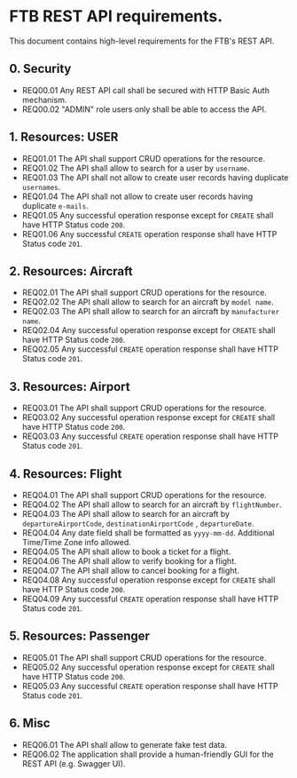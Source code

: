 # FTB REST API requirements.

This document contains high-level requirements for the FTB's REST API.

## 0. Security

- REQ00.01 Any REST API call shall be secured with HTTP Basic Auth mechanism.
- REQ00.02 "ADMIN" role users only shall be able to access the API.

## 1. Resources: USER

- REQ01.01 The API shall support CRUD operations for the resource.
- REQ01.02 The API shall allow to search for a user by ``username``.
- REQ01.03 The API shall not allow to create user records having duplicate ``usernames``.
- REQ01.04 The API shall not allow to create user records having duplicate ``e-mails``.
- REQ01.05 Any successful operation response except for `CREATE` shall have HTTP Status code `200`.
- REQ01.06 Any successful `CREATE` operation response shall have HTTP Status code `201`.

## 2. Resources: Aircraft

- REQ02.01 The API shall support CRUD operations for the resource.
- REQ02.02 The API shall allow to search for an aircraft by ``model name``.
- REQ02.03 The API shall allow to search for an aircraft by ``manufacturer name``.
- REQ02.04 Any successful operation response except for `CREATE` shall have HTTP Status code `200`.
- REQ02.05 Any successful `CREATE` operation response shall have HTTP Status code `201`.

## 3. Resources: Airport

- REQ03.01 The API shall support CRUD operations for the resource.
- REQ03.02 Any successful operation response except for `CREATE` shall have HTTP Status code `200`.
- REQ03.03 Any successful `CREATE` operation response shall have HTTP Status code `201`.

## 4. Resources: Flight

- REQ04.01 The API shall support CRUD operations for the resource.
- REQ04.02 The API shall allow to search for an aircraft by ``flightNumber``.
- REQ04.03 The API shall allow to search for an aircraft by ``departureAirportCode``, ``destinationAirportCode``
  , ``departureDate``.
- REQ04.04 Any date field shall be formatted as ``yyyy-mm-dd``. Additional Time/Time Zone info allowed.
- REQ04.05 The API shall allow to book a ticket for a flight.
- REQ04.06 The API shall allow to verify booking for a flight.
- REQ04.07 The API shall allow to cancel booking for a flight.
- REQ04.08 Any successful operation response except for `CREATE` shall have HTTP Status code `200`.
- REQ04.09 Any successful `CREATE` operation response shall have HTTP Status code `201`.

## 5. Resources: Passenger

- REQ05.01 The API shall support CRUD operations for the resource.
- REQ05.02 Any successful operation response except for `CREATE` shall have HTTP Status code `200`.
- REQ05.03 Any successful `CREATE` operation response shall have HTTP Status code `201`.

## 6. Misc

- REQ06.01 The API shall allow to generate fake test data.
- REQ06.02 The application shall provide a human-friendly GUI for the REST API (e.g. Swagger UI).

